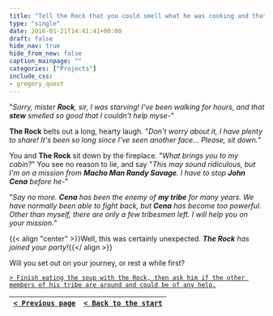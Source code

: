 ```yaml
---
title: "Tell the Rock that you could smell what he was cooking and that it smelled so good that I 	couldn't resist trying some and taking some for later."
type: "single"
date: 2016-01-21T14:41:41+00:00
draft: false
hide_nav: true
hide_from_new: false
caption_mainpage: ""
categories: ["Projects"]
include_css:
- gregory_quest
---
```


"*Sorry, mister **Rock**, sir, I was starving! I've been walking for hours, and that **stew** smelled so good that I couldn't help myse-*"

**The Rock** belts out a long, hearty laugh. "*Don't worry about it, I have plenty to share! It's been so long since I've seen another face... Please, sit down.*"

You and **The Rock** sit down by the fireplace. "*What brings you to my cabin?*" You see no reason to lie, and say "*This may sound ridiculous, but I'm on a mission from **Macho Man Randy Savage**. I have to stop **John Cena** before he-*"

"*Say no more. **Cena** has been the enemy of **my tribe** for many years. We have normally been able to fight back, but **Cena** has become too powerful. Other than myself, there are only a few tribesmen left. I will help you on your mission.*"

{{< align "center" >}}Well, this was certainly unexpected. ***The Rock** has joined your party!*{{</ align >}}

Will you set out on your journey, or rest a while first?

[``> Finish eating the soup with the Rock, then ask him if the other members of his tribe are around and could be of any help.``](../14)

|[``< Previous page``](../12)|[``< Back to the start``](../)|
|---|---|